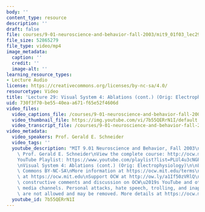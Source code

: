 ```yaml
---
body: ''
content_type: resource
description: ''
draft: false
file: courses/9-01-neuroscience-and-behavior-fall-2003/mit9_01f03_lec29_360p_16_9.mp4
file_size: 52865279
file_type: video/mp4
image_metadata:
  caption: ''
  credit: ''
  image-alt: ''
learning_resource_types:
- Lecture Audio
license: https://creativecommons.org/licenses/by-nc-sa/4.0/
resourcetype: Video
title: 'Lecture 29: Visual System 4: Ablations (cont.) (Orig: Electrophysiology)'
uid: 730f3f70-be55-40ea-a671-f65e52f4606d
video_files:
  video_captions_file: /courses/9-01-neuroscience-and-behavior-fall-2003/1icD_oM6LO5tB6vKo1O37zSrwiUQbAgQo_transcript.webvtt
  video_thumbnail_file: https://img.youtube.com/vi/7b55QERrN1I/default.jpg
  video_transcript_file: /courses/9-01-neuroscience-and-behavior-fall-2003/1icD_oM6LO5tB6vKo1O37zSrwiUQbAgQo_transcript.pdf
video_metadata:
  video_speakers: Prof. Gerald E. Schneider
  video_tags: ''
  youtube_description: "MIT 9.01 Neuroscience and Behavior, Fall 2003\nInstructor:\
    \ Prof. Gerald E. Schneider\nView the complete course: http://ocw.mit.edu/courses/brain-and-cognitive-sciences/9-01-neuroscience-and-behavior-fall-2003\n\
    YouTube Playlist: https://www.youtube.com/playlist?list=PLUl4u3cNGP63U7FmbKD9KClb-94dyPJim\n\
    \nVisual System 4: Ablations (cont.) (Orig: Electrophysiology)\n\nLicense: Creative\
    \ Commons BY-NC-SA\nMore information at https://ocw.mit.edu/terms\nMore courses\
    \ at https://ocw.mit.edu\nSupport OCW at http://ow.ly/a1If50zVRlQ\n\nWe encourage\
    \ constructive comments and discussion on OCW\u2019s YouTube and other social\
    \ media channels. Personal attacks, hate speech, trolling, and inappropriate comments\
    \ are not allowed and may be removed. More details at https://ocw.mit.edu/comments."
  youtube_id: 7b55QERrN1I
---
```

